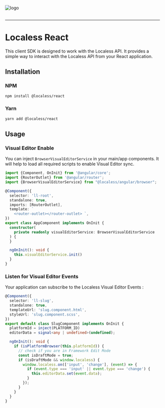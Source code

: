 <br/>
<br/>
<img src="https://github.com/Lessify/localess/wiki/img/logo-adaptive.svg" alt="logo">
<br/>
<br/>

----

# Localess React

This client SDK is designed to work with the Localess API. It provides a simple way to interact with the Localess API from your React application.

## Installation

### NPM
````bash
npm install @localess/react
````

### Yarn
````bash
yarn add @localess/react
````

## Usage



### Visual Editor Enable
You can inject `BrowserVisualEditorService` in your main/app components.
It will help to load all required scripts to enable Visual Editor sync.

````ts
import {Component, OnInit} from '@angular/core';
import {RouterOutlet} from '@angular/router';
import {BrowserVisualEditorService} from "@localess/angular/browser";

@Component({
  selector: 'll-root',
  standalone: true,
  imports: [RouterOutlet],
  template: `
    <router-outlet></router-outlet> `,
})
export class AppComponent implements OnInit {
  constructor(
    private readonly visualEditorService: BrowserVisualEditorService
  ) {
  }

  ngOnInit(): void {
    this.visualEditorService.init()
  }
}
````

### Listen for Visual Editor Events
Your application can subscribe to the Localess Visual Editor Events :
````ts
@Component({
  selector: 'll-slug',
  standalone: true,
  templateUrl: 'slug.component.html',
  styleUrl: 'slug.component.scss',
})
export default class SlugComponent implements OnInit {
  platformId = inject(PLATFORM_ID)
  editorData = signal<any | undefined>(undefined);

  ngOnInit(): void {
    if (isPlatformBrowser(this.platformId)) {
      // check if you are in Framework Edit Mode
      const isDraftMode = true;
      if (isDraftMode && window.localess) {
        window.localess.on(['input', 'change'], (event) => {
          if (event.type === 'input' || event.type === 'change') {
            this.editorData.set(event.data);
          }
        });
      }
    }
  }
}
````
